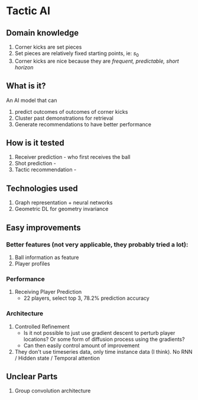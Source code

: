 # Tactic AI

## Domain knowledge

1. Corner kicks are set pieces
2. Set pieces are relatively fixed starting points, ie: $s_0$
3. Corner kicks are nice because they are *frequent, predictable, short horizon*

## What is it?

An AI model that can
1. predict outcomes of outcomes of corner kicks
2. Cluster past demonstrations for retrieval
3. Generate recommendations to have better performance

## How is it tested

1. Receiver prediction - who first receives the ball
2. Shot prediction -
3. Tactic recommendation -

## Technologies used

1. Graph representation + neural networks
2. Geometric DL for geometry invariance

## Easy improvements

### Better features (not very applicable, they probably tried a lot):

1. Ball information as feature
2. Player profiles

### Performance

1. Receiving Player Prediction
   - 22 players, select top 3, 78.2% prediction accuracy
  
### Architecture

1. Controlled Refinement
   - Is it not possible to just use gradient descent to perturb player locations? Or some form of diffusion process using the gradients?
   - Can then easily control amount of improvement
2. They don't use timeseries data, only time instance data (I think). No RNN / Hidden state / Temporal attention

## Unclear Parts

1. Group convolution architecture